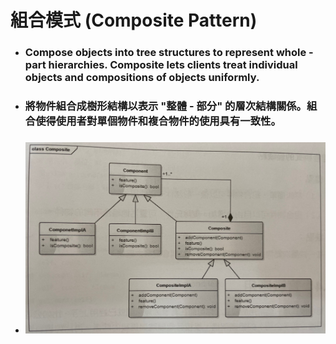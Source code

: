 組合模式 (Composite Pattern)
=====
* ### Compose objects into tree structures to represent whole - part hierarchies. Composite lets clients treat individual objects and compositions of objects uniformly.
* ### 將物件組合成樹形結構以表示 "整體 - 部分" 的層次結構關係。組合使得使用者對單個物件和複合物件的使用具有一致性。
* ### ![image](https://raw.githubusercontent.com/GitHub-WeiChiang/main/master/DesignPatterns/Python/%E7%B5%84%E5%90%88%E6%A8%A1%E5%BC%8F%20(Composite%20Pattern)/%E7%B5%84%E5%90%88%E6%A8%A1%E5%BC%8F%E7%9A%84%E9%A1%9E%E5%88%A5%E5%9C%96.jpg)
